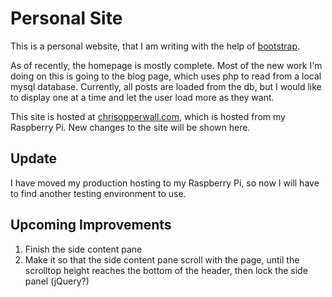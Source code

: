 # Personal Site

This is a personal website, that I am writing with the help of [bootstrap](http://github.com/twitter/bootstrap).

As of recently, the homepage is mostly complete. Most of the new work I'm doing on this is going to the blog page, which uses php to read from a local mysql database. Currently, all posts are loaded from the db, but I would like to display one at a time and let the user load more as they want.

This site is hosted at [chrisopperwall.com](http://chrisopperwall.com), which is hosted from my Raspberry Pi. New changes to the site will be shown here.

## Update

I have moved my production hosting to my Raspberry Pi, so now I will have to find another testing environment to use.

## Upcoming Improvements
1. Finish the side content pane
1. Make it so that the side content pane scroll with the page, until the scrolltop height reaches the bottom of the header, then lock the side panel (jQuery?)
